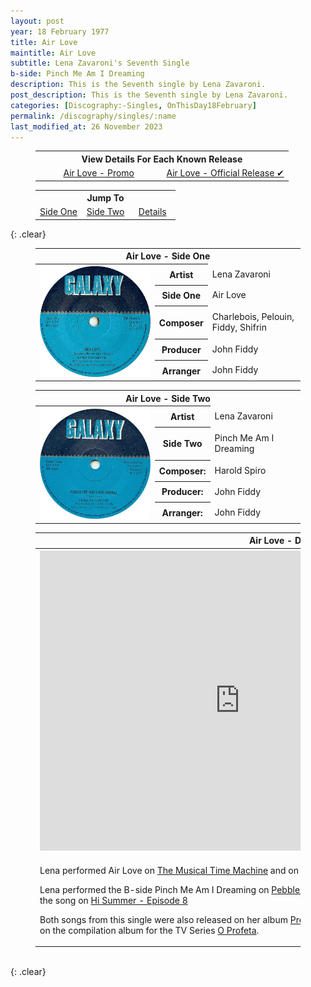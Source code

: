 ```yaml
---
layout: post
year: 18 February 1977
title: Air Love
maintitle: Air Love
subtitle: Lena Zavaroni's Seventh Single
b-side: Pinch Me Am I Dreaming
description: This is the Seventh single by Lena Zavaroni.
post_description: This is the Seventh single by Lena Zavaroni.
categories: [Discography:-Singles, OnThisDay18February]
permalink: /discography/singles/:name
last_modified_at: 26 November 2023
---
```


<figure class="fig3">
<table style="text-align:center;">
<tr><th colspan="6">View Details For Each Known Release</th></tr>
<tr><td style="width:50%;"><a href="/discography/singles/1976-air-love-promo">Air Love - Promo</a></td><td style="width:50%;"><a href="/discography/singles/1977-02-18-air-love">Air Love - Official Release &#x2714;</a></td></tr>
</table>
</figure>

<figure class="fig3">
<table style="text-align:center;">
<tr><th colspan="6">Jump To</th></tr>
<tr><td style="width:33%;"><a href="#infobox1">Side One</a></td><td style="width:34%;"><a href="#infobox2">Side Two</a></td><td style="width:33%;"><a href="#infobox3">Details</a></td></tr>
</table>
</figure>

{: .clear}

<figure class="fig3">
<table>
<tr id="infobox1"><th colspan="3">Air Love - Side One</th></tr>
<tr>
<th style="width:45%; vertical-align:top;" rowspan="6" class="top"><a href="/assets/images/singles/lena-zavaroni-air-love-galaxy.jpg"><img src="/assets/images/singles/lena-zavaroni-air-love-galaxy.jpg" class="full-width zoom-in" /></a><br /></th>
</tr>
<tr><th style="width:15%;">Artist</th><td>Lena Zavaroni</td></tr>
<tr><th>Side One</th><td>Air Love</td></tr>
<tr><th>Composer</th><td>Charlebois, Pelouin, Fiddy, Shifrin</td></tr>
<tr><th>Producer</th><td>John Fiddy</td></tr>
<tr><th>Arranger</th><td>John Fiddy</td></tr>
</table>
</figure>

<figure class="fig3">
<table>
<tr id="infobox2"><th colspan="3">Air Love - Side Two</th></tr>
<tr>
<th style="width:45%; vertical-align:top;" rowspan="6" class="top"><a href="/assets/images/singles/lena-zavaroni-pinch-me-am-i-dreaming-galaxy.jpg"><img src="/assets/images/singles/lena-zavaroni-pinch-me-am-i-dreaming-galaxy.jpg" class="full-width zoom-in" /></a></th>
</tr>
<tr><th style="width:15%;">Artist</th><td>Lena Zavaroni</td></tr>
<tr><th>Side Two</th><td>Pinch Me Am I Dreaming</td></tr>
<tr><th>Composer:</th><td>Harold Spiro</td></tr>
<tr><th>Producer:</th><td>John Fiddy</td></tr>
<tr><th>Arranger:</th><td>John Fiddy</td></tr>
</table>
</figure>

<figure class="fig3">
<table>
<tr id="infobox3"><th colspan="3">Air Love - Details</th></tr>
<tr>
<th style="width:45%; vertical-align:top;" rowspan="6" class="top"><div class="responsive-video"><iframe width="640px" height="480px" src="https://www.youtube.com/embed/?playlist=2uWtecHKHRw,XTaSIoMmddg" frameborder="0" allow="accelerometer; autoplay; clipboard-write; encrypted-media; gyroscope; picture-in-picture" allowfullscreen></iframe></div></th>
</tr>
<tr><th style="width:15%;">Label</th><td>Galaxy – GY 114</td></tr>
<tr><th>Format</th><td>7" Vinyl, 45 rpm Single</td></tr>
<tr><th>Country</th><td>UK</td></tr>
<tr><th>Released</th><td>18 February 1977</td></tr>
<tr><th>45Cat</th><td><a class="external-link" href="http://www.45cat.com/record/gy114">gy114</a></td></tr>
<tr class="split"><td colspan="3">
<p>Lena performed Air Love on <a href="/1977-02-15-the-musical-time-machine">The Musical Time Machine</a> and on <a href="/1977-08-28-hi-summer">Hi Summer - Episode 7</a>.</p>
<p>Lena performed the B-side Pinch Me Am I Dreaming on <a href="/1977-03-11-pebble-mill-at-one">Pebble Mill at One</a>, <a href="/1977-08-07-hi-summer">Hi Summer - Episode 4</a> and the chorus of the song on <a href="/1977-09-04-hi-summer">Hi Summer - Episode 8</a></p>
<p>Both songs from this single were also released on her album <a href="/discography/studio-albums/1977-presenting-lena-zavaroni">Presenting Lena Zavaroni</a> and Air Love was also released on the compilation album for the TV Series <a href="/discography/compilation-albums/1977-o-profeta-internacional">O Profeta</a>.</p>
</td></tr>
</table>
</figure>

<br />{: .clear}

